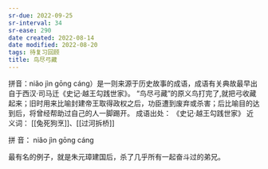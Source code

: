 ```yaml
---
sr-due: 2022-09-25
sr-interval: 34
sr-ease: 290
date created: 2022-08-14
date modified: 2022-08-20
tags: 待复习回顾
title: 鸟尽弓藏
---
```


拼音：niǎo jìn gōng cáng）是一则来源于历史故事的成语，成语有关典故最早出自于西汉·司马迁《史记·越王勾践世家》。 “鸟尽弓藏”的原义鸟打完了,就把弓收藏起来；旧时用来比喻封建帝王取得政权之后，功臣遭到废弃或杀害；后比喻目的达到后，将曾经帮助过自己的人一脚踢开。 成语出处： 《史记·越王勾践世家》 近义词： [[兔死狗烹]]、[[过河拆桥]]

 拼 音： niǎo jìn gōng cáng

最有名的例子，就是朱元璋建国后，杀了几乎所有一起奋斗过的弟兄。
